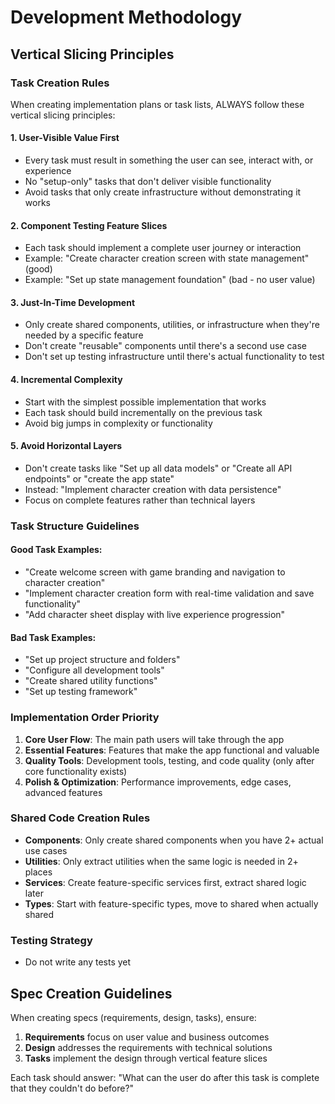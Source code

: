 # Development Methodology

## Vertical Slicing Principles

### Task Creation Rules

When creating implementation plans or task lists, ALWAYS follow these vertical slicing principles:

#### 1. User-Visible Value First

- Every task must result in something the user can see, interact with, or experience
- No "setup-only" tasks that don't deliver visible functionality
- Avoid tasks that only create infrastructure without demonstrating it works

#### 2. Component Testing Feature Slices

- Each task should implement a complete user journey or interaction
- Example: "Create character creation screen with state management" (good)
- Example: "Set up state management foundation" (bad - no user value)

#### 3. Just-In-Time Development

- Only create shared components, utilities, or infrastructure when they're needed by a specific feature
- Don't create "reusable" components until there's a second use case
- Don't set up testing infrastructure until there's actual functionality to test

#### 4. Incremental Complexity

- Start with the simplest possible implementation that works
- Each task should build incrementally on the previous task
- Avoid big jumps in complexity or functionality

#### 5. Avoid Horizontal Layers

- Don't create tasks like "Set up all data models" or "Create all API endpoints" or "create the app state"
- Instead: "Implement character creation with data persistence"
- Focus on complete features rather than technical layers

### Task Structure Guidelines

#### Good Task Examples:

- "Create welcome screen with game branding and navigation to character creation"
- "Implement character creation form with real-time validation and save functionality"
- "Add character sheet display with live experience progression"

#### Bad Task Examples:

- "Set up project structure and folders"
- "Configure all development tools"
- "Create shared utility functions"
- "Set up testing framework"

### Implementation Order Priority

1. **Core User Flow**: The main path users will take through the app
2. **Essential Features**: Features that make the app functional and valuable
3. **Quality Tools**: Development tools, testing, and code quality (only after core functionality exists)
4. **Polish & Optimization**: Performance improvements, edge cases, advanced features

### Shared Code Creation Rules

- **Components**: Only create shared components when you have 2+ actual use cases
- **Utilities**: Only extract utilities when the same logic is needed in 2+ places
- **Services**: Create feature-specific services first, extract shared logic later
- **Types**: Start with feature-specific types, move to shared when actually shared

### Testing Strategy

- Do not write any tests yet

## Spec Creation Guidelines

When creating specs (requirements, design, tasks), ensure:

1. **Requirements** focus on user value and business outcomes
2. **Design** addresses the requirements with technical solutions
3. **Tasks** implement the design through vertical feature slices

Each task should answer: "What can the user do after this task is complete that they couldn't do before?"

